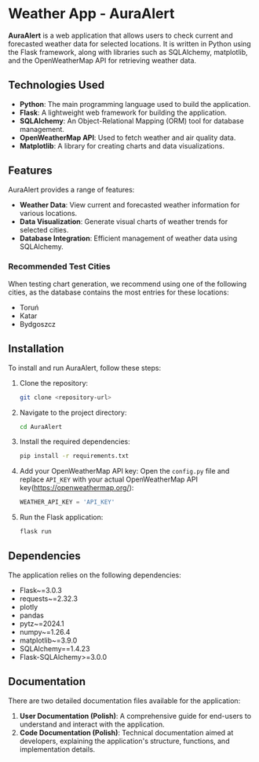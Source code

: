 # Weather App - AuraAlert

**AuraAlert** is a web application that allows users to check current and forecasted weather data for selected locations. It is written in Python using the Flask framework, along with libraries such as SQLAlchemy, matplotlib, and the OpenWeatherMap API for retrieving weather data.

## Technologies Used

- **Python**: The main programming language used to build the application.
- **Flask**: A lightweight web framework for building the application.
- **SQLAlchemy**: An Object-Relational Mapping (ORM) tool for database management.
- **OpenWeatherMap API**: Used to fetch weather and air quality data.
- **Matplotlib**: A library for creating charts and data visualizations.

## Features

AuraAlert provides a range of features:

- **Weather Data**: View current and forecasted weather information for various locations.
- **Data Visualization**: Generate visual charts of weather trends for selected cities.
- **Database Integration**: Efficient management of weather data using SQLAlchemy.

### Recommended Test Cities

When testing chart generation, we recommend using one of the following cities, as the database contains the most entries for these locations:

- Toruń
- Katar
- Bydgoszcz

## Installation

To install and run AuraAlert, follow these steps:

1. Clone the repository:
   ```bash
   git clone <repository-url>
   ```
2. Navigate to the project directory:
   ```bash
   cd AuraAlert
   ```
3. Install the required dependencies:
   ```bash
   pip install -r requirements.txt
   ```
4. Add your OpenWeatherMap API key:
   Open the ```config.py``` file and replace `API_KEY` with your actual OpenWeatherMap API key(https://openweathermap.org/):
   ```python
   WEATHER_API_KEY = 'API_KEY'
   ```
5. Run the Flask application:
   ```bash
   flask run
   ```

## Dependencies

The application relies on the following dependencies:

- Flask~=3.0.3
- requests~=2.32.3
- plotly
- pandas
- pytz~=2024.1
- numpy~=1.26.4
- matplotlib~=3.9.0
- SQLAlchemy==1.4.23
- Flask-SQLAlchemy>=3.0.0

## Documentation

There are two detailed documentation files available for the application:

1. **User Documentation (Polish)**: A comprehensive guide for end-users to understand and interact with the application.
2. **Code Documentation (Polish)**: Technical documentation aimed at developers, explaining the application's structure, functions, and implementation details.
